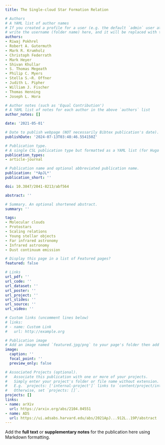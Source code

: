 ```yaml
---
title: The Single-cloud Star Formation Relation

# Authors
# A YAML list of author names
# If you created a profile for a user (e.g. the default `admin` user at `content/authors/admin/`), 
# write the username (folder name) here, and it will be replaced with their full name and linked to their profile.
authors:
- Riwaj Pokhrel
- Robert A. Gutermuth
- Mark R. Krumholz
- Christoph Federrath
- Mark Heyer
- Shivan Khullar
- S. Thomas Megeath
- Philip C. Myers
- Stella S.~R. Offner
- Judith L. Pipher
- William J. Fischer
- Thomas Henning
- Joseph L. Hora

# Author notes (such as 'Equal Contribution')
# A YAML list of notes for each author in the above `authors` list
author_notes: []

date: '2021-05-01'

# Date to publish webpage (NOT necessarily Bibtex publication's date).
publishDate: '2024-07-13T03:48:46.554150Z'

# Publication type.
# A single CSL publication type but formatted as a YAML list (for Hugo requirements).
publication_types:
- article-journal

# Publication name and optional abbreviated publication name.
publication: '*ApJL*'
publication_short: ''

doi: 10.3847/2041-8213/abf564

abstract: ''

# Summary. An optional shortened abstract.
summary: ''

tags:
- Molecular clouds
- Protostars
- Scaling relations
- Young stellar objects
- Far infrared astronomy
- Infrared astronomy
- Dust continuum emission

# Display this page in a list of Featured pages?
featured: false

# Links
url_pdf: ''
url_code: ''
url_dataset: ''
url_poster: ''
url_project: ''
url_slides: ''
url_source: ''
url_video: ''

# Custom links (uncomment lines below)
# links:
# - name: Custom Link
#   url: http://example.org

# Publication image
# Add an image named `featured.jpg/png` to your page's folder then add a caption below.
image:
  caption: ''
  focal_point: ''
  preview_only: false

# Associated Projects (optional).
#   Associate this publication with one or more of your projects.
#   Simply enter your project's folder or file name without extension.
#   E.g. `projects: ['internal-project']` links to `content/project/internal-project/index.md`.
#   Otherwise, set `projects: []`.
projects: []
links:
- name: arXiv
  url: https://arxiv.org/abs/2104.04551
- name: ADS
  url: https://ui.adsabs.harvard.edu/abs/2021ApJ...912L..19P/abstract
---
```


Add the **full text** or **supplementary notes** for the publication here using Markdown formatting.
